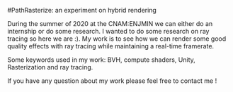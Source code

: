 #PathRasterize: an experiment on hybrid rendering

During the summer of 2020 at the CNAM:ENJMIN we can either do an internship or do some research. I wanted to do some research on ray tracing so here we are :).
My work is to see how we can render some good quality effects with ray tracing while maintaining a real-time framerate.

Some keywords used in my work: BVH, compute shaders, Unity, Rasterization and ray tracing.

If you have any question about my work please feel free to contact me !